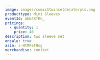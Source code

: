 ```yaml
---
image: images/comic1twinsetdelaterpls.png
producttype: Mini Sleeves
eventId: mkb4XfKk_
pricings:
  - quantity: 1
    price: 46
description: two sleeve set
onsale: true
asin: s-HtMFef0og
merchandise: comiket
---
```

